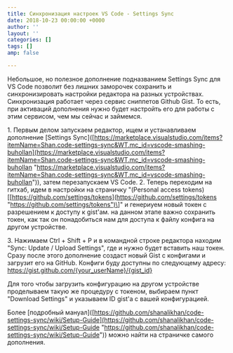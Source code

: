 ```yaml
---
title: Синхронизация настроек VS Code - Settings Sync
date: 2018-10-23 00:00:00 +0000
author: ''
layout: ''
categories: []
tags: []
amp: false

---
```

Небольшое, но полезное дополнение подназванием Settings Sync для VS Code позволит без лишних заморочек сохранить и синхронизировать настройки редактора на разных устройствах. Синхронизация работает через сервис сниппетов Github Gist. То есть, при активаций дополнения нужно будет настройть его для работы с этим сервисом, чем мы сейчас и займемся. 

1\. Первым делом запускаем редактор, ищем и устанавливаем дополнение \[Settings Sync\]([https://marketplace.visualstudio.com/items?itemName=Shan.code-settings-sync&WT.mc_id=vscode-smashing-buhollan](https://marketplace.visualstudio.com/items?itemName=Shan.code-settings-sync&WT.mc_id=vscode-smashing-buhollan "https://marketplace.visualstudio.com/items?itemName=Shan.code-settings-sync&WT.mc_id=vscode-smashing-buhollan")), затем перезапускаем VS Code. 2. Теперь переходим на гитхаб, идем в настройки на страничку "(Personal access tokens)\[[https://github.com/settings/tokens](https://github.com/settings/tokens "https://github.com/settings/tokens")\]" и генериуем новый токен с разрешением к доступу к gist'ам. на данном этапе важно сохранить токен, как так он понадобиться нам для доступа к файлу конфига на другом устройстве. 

3\. Нажимаем Ctrl + Shift + P и в командной строке редактора находим "Sync: Update / Upload Settings", где и нужно будет вставить наш токен. Сразу после этого дополнение создаст новый Gist с конфигами и загрузит его на GitHub. Конфиги буду доступны по следующему адресу: https://gist.github.com/{your_userName}/{gist_id}

Для того чтобы загрузить конфигурацию на другом устройстве проделываем такую же процедуру с токеном, выбираем пункт "Download Settings" и указываем ID gist'a с вашей конфигурацией.

Более \[подробный мануал\]([https://github.com/shanalikhan/code-settings-sync/wiki/Setup-Guide](https://github.com/shanalikhan/code-settings-sync/wiki/Setup-Guide "https://github.com/shanalikhan/code-settings-sync/wiki/Setup-Guide")) можно найти на страничке самого дополнения.